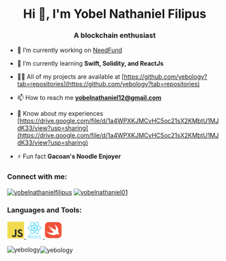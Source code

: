 <h1 align="center">Hi 👋, I'm Yobel Nathaniel Filipus</h1>
<h3 align="center">A blockchain enthusiast</h3>

- 🔭 I’m currently working on [NeedFund](https://github.com/yebology/needfund.git)

- 🌱 I’m currently learning **Swift, Solidity, and ReactJs**

- 👨‍💻 All of my projects are available at [https://github.com/yebology?tab=repositories](https://github.com/yebology?tab=repositories)

- 📫 How to reach me **yobelnathaniel12@gmail.com**

- 📄 Know about my experiences [https://drive.google.com/file/d/1a4WPXKJMCvHC5oc21sX2KMbtU1MJdK33/view?usp=sharing](https://drive.google.com/file/d/1a4WPXKJMCvHC5oc21sX2KMbtU1MJdK33/view?usp=sharing)

- ⚡ Fun fact **Gacoan's Noodle Enjoyer**

<h3 align="left">Connect with me:</h3>
<p align="left">
<a href="https://linkedin.com/in/yobelnathanielfilipus" target="blank"><img align="center" src="https://raw.githubusercontent.com/rahuldkjain/github-profile-readme-generator/master/src/images/icons/Social/linked-in-alt.svg" alt="yobelnathanielfilipus" height="30" width="40" /></a>
<a href="https://instagram.com/yobelnathaniel01" target="blank"><img align="center" src="https://raw.githubusercontent.com/rahuldkjain/github-profile-readme-generator/master/src/images/icons/Social/instagram.svg" alt="yobelnathaniel01" height="30" width="40" /></a>
</p>

<h3 align="left">Languages and Tools:</h3>
<p align="left"> <a href="https://developer.mozilla.org/en-US/docs/Web/JavaScript" target="_blank" rel="noreferrer"> <img src="https://raw.githubusercontent.com/devicons/devicon/master/icons/javascript/javascript-original.svg" alt="javascript" width="40" height="40"/> </a> <a href="https://reactjs.org/" target="_blank" rel="noreferrer"> <img src="https://raw.githubusercontent.com/devicons/devicon/master/icons/react/react-original-wordmark.svg" alt="react" width="40" height="40"/> </a> <a href="https://developer.apple.com/swift/" target="_blank" rel="noreferrer"> <img src="https://raw.githubusercontent.com/devicons/devicon/master/icons/swift/swift-original.svg" alt="swift" width="40" height="40"/> </a> </p>

<p><img align="left" src="https://github-readme-stats.vercel.app/api/top-langs?username=yebology&show_icons=true&locale=en&layout=compact" alt="yebology" /></p>

<p><img align="center" src="https://github-readme-streak-stats.herokuapp.com/?user=yebology&" alt="yebology" /></p>
